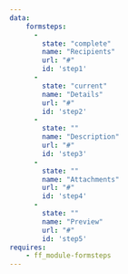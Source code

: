 ```yaml
---
data:
    formsteps:
      -
        state: "complete"
        name: "Recipients"
        url: "#"
        id: 'step1'
      -
        state: "current"
        name: "Details"
        url: "#"
        id: 'step2'
      -
        state: ""
        name: "Description"
        url: "#"
        id: 'step3'
      -
        state: ""
        name: "Attachments"
        url: "#"
        id: 'step4'
      -
        state: ""
        name: "Preview"
        url: "#"
        id: 'step5'
requires: 
    - ff_module-formsteps 
---
```

